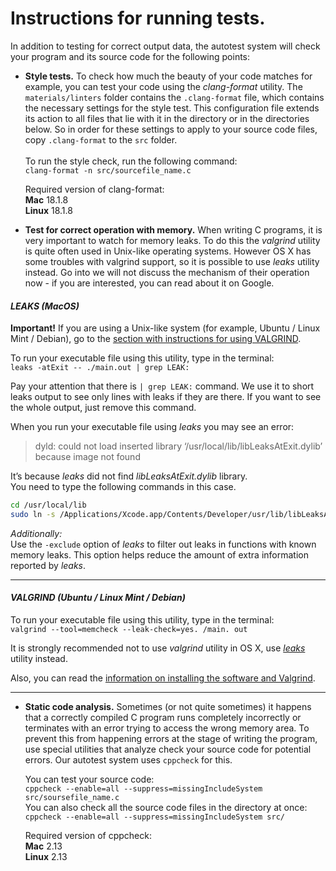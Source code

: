 # Instructions for running tests.

In addition to testing for correct output data, the autotest system will
check your program and its source code for the following points:

* **Style tests.** To check how much the beauty of your code matches
  for example, you can test your code using the _clang-format_ utility.
  The ```materials/linters``` folder contains the ```.clang-format``` file, which contains
  the necessary settings for the style test. This configuration file extends its action to all files that lie with it in the directory
  or in the directories below. So in order for these settings to apply to your source code files,
  copy ```.clang-format``` to the ```src``` folder. \
  \
  To run the style check, run the following command: \
  ```clang-format -n src/sourcefile_name.c``` 

  Required version of clang-format: \
  **Mac** 18.1.8 \
  **Linux** 18.1.8

* **Test for correct operation with memory.** When writing C programs, it is very important to watch for memory leaks. To do this the _valgrind_ utility is quite often used in Unix-like operating systems. However OS X has some troubles with valgrind support, so it is possible to use _leaks_ utility instead. Go into we will not discuss the mechanism of their operation now - if you are interested, you can read about it on Google.

 #### _LEAKS (MacOS)_

  **Important!** If you are using a Unix-like system (for example, Ubuntu / Linux Mint / Debian), go to the [section with instructions for using VALGRIND](#valgrind-ubuntu--linux-mint--debian).

  To run your executable file using this utility, type in the terminal: \
  ```leaks -atExit -- ./main.out | grep LEAK:```  
  
  Pay your attention that there is ```| grep LEAK:``` command. We use it to short leaks output to see only lines with leaks if they are there. If you want to see the whole output, just remove this command.  
  
  When you run your executable file using _leaks_ you may see an error:  
  >dyld: could not load inserted library ‘/usr/local/lib/libLeaksAtExit.dylib’ because image not found
  
  It’s because _leaks_ did not find _libLeaksAtExit.dylib_ library. \
  You need to type the following commands in this case.   
  ```sh
  cd /usr/local/lib  
  sudo ln -s /Applications/Xcode.app/Contents/Developer/usr/lib/libLeaksAtExit.dylib
  ```

  _Additionally:_  \
  Use the ```-exclude``` option of _leaks_ to filter out leaks in functions with known memory leaks. 
  This option helps reduce the amount of extra information reported by _leaks_.

  ---

  #### _VALGRIND (Ubuntu / Linux Mint / Debian)_

   To run your executable file using this utility, type in the terminal: \
   ```valgrind --tool=memcheck --leak-check=yes. /main. out```

   It is strongly recommended not to use _valgrind_ utility in OS X, use [_leaks_](#leaks-macos) utility  instead.

  Also, you can read the [information on installing the software and Valgrind](https://21-school.ru/install_soft_to_school_IMacs).
  
  ---

* **Static code analysis.** Sometimes (or not quite sometimes) it happens that
  a correctly compiled C program runs completely incorrectly or terminates
  with an error trying to access the wrong memory area. To prevent this from happening
  errors at the stage of writing the program, use special utilities that analyze
  check your source code for potential errors. Our autotest system uses
  ```cppcheck``` for this.

  You can test your source code: \
  ```cppcheck --enable=all --suppress=missingIncludeSystem src/soursefile_name.c``` \
  You can also check all the source code files in the directory at once: \
  ```cppcheck --enable=all --suppress=missingIncludeSystem src/```

  Required version of cppcheck: \
  **Mac** 2.13 \
  **Linux** 2.13
